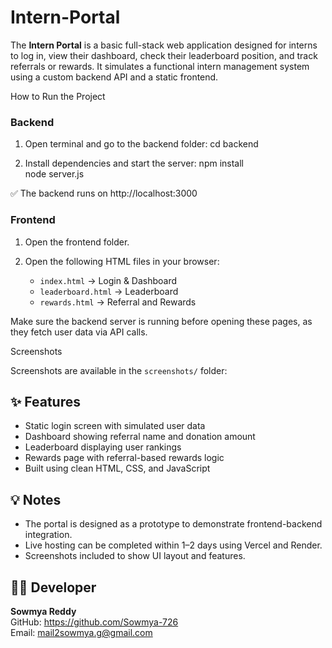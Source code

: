# Intern-Portal

The **Intern Portal** is a basic full-stack web application designed for interns to log in, view their dashboard, check their leaderboard position, and track referrals or rewards. It simulates a functional intern management system using a custom backend API and a static frontend.

How to Run the Project
### Backend

1. Open terminal and go to the backend folder:
   cd backend

2. Install dependencies and start the server:
   npm install  
   node server.js

✅ The backend runs on http://localhost:3000

### Frontend

1. Open the frontend folder.

2. Open the following HTML files in your browser:
   - `index.html` → Login & Dashboard
   - `leaderboard.html` → Leaderboard
   - `rewards.html` → Referral and Rewards

Make sure the backend server is running before opening these pages, as they fetch user data via API calls.

Screenshots

Screenshots are available in the `screenshots/` folder:

## ✨ Features

- Static login screen with simulated user data
- Dashboard showing referral name and donation amount
- Leaderboard displaying user rankings
- Rewards page with referral-based rewards logic
- Built using clean HTML, CSS, and JavaScript

## 💡 Notes

- The portal is designed as a prototype to demonstrate frontend-backend integration.
- Live hosting can be completed within 1–2 days using Vercel and Render.
- Screenshots included to show UI layout and features.


## 👩‍💻 Developer

**Sowmya Reddy**  
GitHub: https://github.com/Sowmya-726  
Email: mail2sowmya.g@gmail.com
